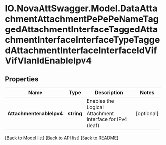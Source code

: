 # IO.NovaAttSwagger.Model.DataAttachmentAttachmentPePePeNameTaggedAttachmentInterfaceTaggedAttachmentInterfaceInterfaceTypeTaggedAttachmentInterfaceInterfaceIdVifVifVlanIdEnableIpv4
## Properties

Name | Type | Description | Notes
------------ | ------------- | ------------- | -------------
**AttachmentenableIpv4** | **string** | Enables the Logical Attachment Interface for IPv4 (leaf) | [optional] 

[[Back to Model list]](../README.md#documentation-for-models) [[Back to API list]](../README.md#documentation-for-api-endpoints) [[Back to README]](../README.md)

